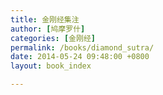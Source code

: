 ```yaml
---
title: 金刚经集注
author: [鸠摩罗什]
categories: [金刚经]
permalink: /books/diamond_sutra/
date: 2014-05-24 09:48:00 +0800
layout: book_index

---
```



